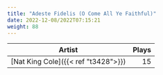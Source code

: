```yaml
---
title: "Adeste Fidelis (O Come All Ye Faithful)"
date: 2022-12-08/2022T07:15:21
weight: 88
---
```




 Artist | Plays 
----- | -----:
[Nat King Cole]({{< ref "t3428">}}) | 15

